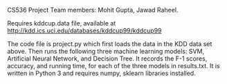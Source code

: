 CS536 Project
Team members: Mohit Gupta, Jawad Raheel.

Requires kddcup.data file, available at http://kdd.ics.uci.edu/databases/kddcup99/kddcup99

The code file is project.py which first loads the data in the KDD data set above. Then runs the following three machine learning models: SVM, Artificial Neural Network, and Decision Tree. It records the F-1 scores, accuracy, and running time, for each of the three models in results.txt. It is written in Python 3 and requires numpy, sklearn libraries installed.


